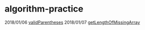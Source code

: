# algorithm-practice

2018/01/06 [validParentheses](validParentheses.js)
2018/01/07 [getLengthOfMissingArray](getLengthOfMissingArray.js)